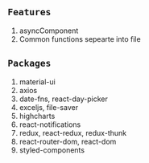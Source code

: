 ## `Features`
1. asyncComponent
2. Common functions sepearte into file

## `Packages`
1. material-ui
2. axios
3. date-fns, react-day-picker
4. exceljs, file-saver
5. highcharts
6. react-notifications
7. redux, react-redux, redux-thunk
8. react-router-dom, react-dom
9. styled-components